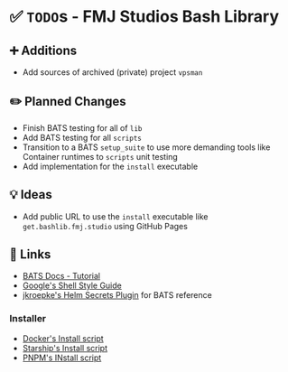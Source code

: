 # ✅ `TODO`s - FMJ Studios Bash Library

## ➕ Additions

- Add sources of archived (private) project `vpsman`

## ✏️ Planned Changes

- Finish BATS testing for all of `lib`
- Add BATS testing for all `scripts`
- Transition to a BATS `setup_suite` to use more demanding tools like Container runtimes to `scripts` unit testing
- Add implementation for the `install` executable

## 💡 Ideas

- Add public URL to use the `install` executable like `get.bashlib.fmj.studio` using GitHub Pages

## 🔗 Links

- [BATS Docs - Tutorial](https://bats-core.readthedocs.io/en/stable/tutorial.html)
- [Google's Shell Style Guide](https://google.github.io/styleguide/shellguide.html)
- [jkroepke's Helm Secrets Plugin](https://github.com/jkroepke/helm-secrets/blob/main/tests/lib/setup_suite.bash) for BATS reference

### Installer

- [Docker's Install script](https://github.com/docker/docker-install)
- [Starship's Install script](https://github.com/starship/starship/blob/master/install/install.sh)
- [PNPM's INstall script](https://github.com/pnpm/get.pnpm.io/blob/main/install.sh)
